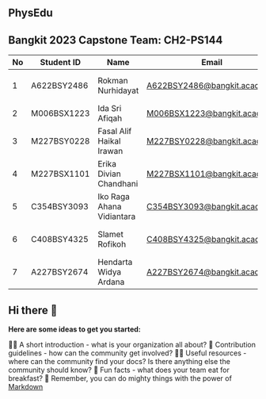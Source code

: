 ## PhysEdu
## Bangkit 2023 Capstone Team: CH2-PS144

No | Student ID| Name | Email | University |Github 
--- | --- | --- | --- |--- |---
1 | A622BSY2486 | Rokman Nurhidayat | A622BSY2486@bangkit.academy | Universitas Muhammadiyah Tangerang | rohmannur02 
2 | M006BSX1223 | Ida Sri Afiqah |M006BSX1223@bangkit.academy | Universitas Brawijaya | keenaragg 
3 | M227BSY0228 | Fasal Alif Haikal Irawan | M227BSY0228@bangkit.academy| Universitas Jember| AlifIrawan
4 | M227BSX1101| Erika Divian Chandhani | M227BSX1101@bangkit.academy | Universitas Jember | erikadivian 
5 | C354BSY3093 | Iko Raga Ahana Vidiantara | C354BSY3093@bangkit.academy | Universitas Muhammadiyah Jember | ikoraga
6 | C408BSY4325 | Slamet Rofikoh | C408BSY4325@bangkit.academy | Sekolah Tinggi Ilmu Ekonomi Mandala | - 
7 | A227BSY2674 | Hendarta Widya Ardana | A227BSY2674@bangkit.academy | Universitas Jember | hendarta0318
## Hi there 👋




**Here are some ideas to get you started:**

🙋‍♀️ A short introduction - what is your organization all about?
🌈 Contribution guidelines - how can the community get involved?
👩‍💻 Useful resources - where can the community find your docs? Is there anything else the community should know?
🍿 Fun facts - what does your team eat for breakfast?
🧙 Remember, you can do mighty things with the power of [Markdown](https://docs.github.com/github/writing-on-github/getting-started-with-writing-and-formatting-on-github/basic-writing-and-formatting-syntax)

